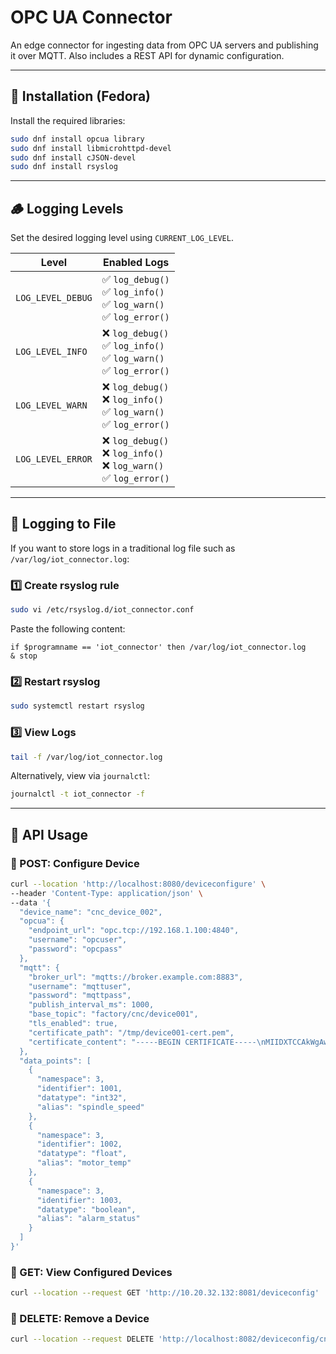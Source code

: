 # OPC UA Connector

An edge connector for ingesting data from OPC UA servers and publishing it over MQTT. Also includes a REST API for dynamic configuration.

---

## 🔧 Installation (Fedora)

Install the required libraries:

```bash
sudo dnf install opcua library
sudo dnf install libmicrohttpd-devel
sudo dnf install cJSON-devel
sudo dnf install rsyslog
```

---

## 🪵 Logging Levels

Set the desired logging level using `CURRENT_LOG_LEVEL`.

| Level              | Enabled Logs                             |
|-------------------|------------------------------------------|
| `LOG_LEVEL_DEBUG` | ✅ `log_debug()`<br>✅ `log_info()`<br>✅ `log_warn()`<br>✅ `log_error()` |
| `LOG_LEVEL_INFO`  | ❌ `log_debug()`<br>✅ `log_info()`<br>✅ `log_warn()`<br>✅ `log_error()` |
| `LOG_LEVEL_WARN`  | ❌ `log_debug()`<br>❌ `log_info()`<br>✅ `log_warn()`<br>✅ `log_error()` |
| `LOG_LEVEL_ERROR` | ❌ `log_debug()`<br>❌ `log_info()`<br>❌ `log_warn()`<br>✅ `log_error()` |

---

## 📁 Logging to File

If you want to store logs in a traditional log file such as `/var/log/iot_connector.log`:

### 1️⃣ Create rsyslog rule

```bash
sudo vi /etc/rsyslog.d/iot_connector.conf
```

Paste the following content:

```
if $programname == 'iot_connector' then /var/log/iot_connector.log
& stop
```

### 2️⃣ Restart rsyslog

```bash
sudo systemctl restart rsyslog
```

### 3️⃣ View Logs

```bash
tail -f /var/log/iot_connector.log
```

Alternatively, view via `journalctl`:

```bash
journalctl -t iot_connector -f
```

---

## 🧪 API Usage

### 🔹 POST: Configure Device

```bash
curl --location 'http://localhost:8080/deviceconfigure' \
--header 'Content-Type: application/json' \
--data '{
  "device_name": "cnc_device_002",
  "opcua": {
    "endpoint_url": "opc.tcp://192.168.1.100:4840",
    "username": "opcuser",
    "password": "opcpass"
  },
  "mqtt": {
    "broker_url": "mqtts://broker.example.com:8883",
    "username": "mqttuser",
    "password": "mqttpass",
    "publish_interval_ms": 1000,
    "base_topic": "factory/cnc/device001",
    "tls_enabled": true,
    "certificate_path": "/tmp/device001-cert.pem",
    "certificate_content": "-----BEGIN CERTIFICATE-----\nMIIDXTCCAkWgAwIBAgI...YourCAHere...\n-----END CERTIFICATE-----"
  },
  "data_points": [
    {
      "namespace": 3,
      "identifier": 1001,
      "datatype": "int32",
      "alias": "spindle_speed"
    },
    {
      "namespace": 3,
      "identifier": 1002,
      "datatype": "float",
      "alias": "motor_temp"
    },
    {
      "namespace": 3,
      "identifier": 1003,
      "datatype": "boolean",
      "alias": "alarm_status"
    }
  ]
}'
```

### 🔹 GET: View Configured Devices

```bash
curl --location --request GET 'http://10.20.32.132:8081/deviceconfig'
```

### 🔹 DELETE: Remove a Device

```bash
curl --location --request DELETE 'http://localhost:8082/deviceconfig/cnc_device_002'
```

